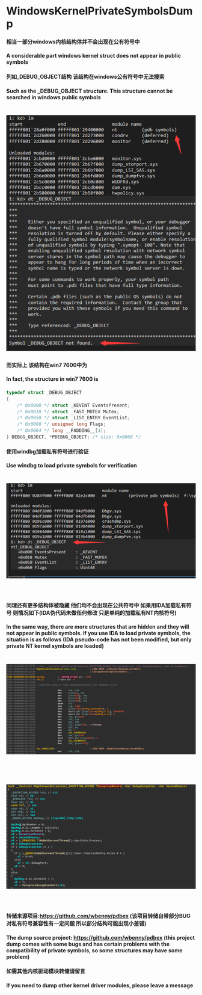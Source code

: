 # WindowsKernelPrivateSymbolsDump

#### 相当一部分windows内核结构体并不会出现在公有符号中

#### A considerable part windows kernel struct does not appear in public symbols

#### 列如_DEBUG_OBJECT结构 该结构在windows公有符号中无法搜索

#### Such as the _DEBUG_OBJECT structure. This structure cannot be searched in windows public symbols

<h1 align="center">
	<img src="1.png" >
</h1>

#### 而实际上 该结构在win7 7600中为

#### In fact, the structure in win7 7600 is

```cpp
typedef struct _DEBUG_OBJECT
{
	/* 0x0000 */ struct _KEVENT EventsPresent;
	/* 0x0018 */ struct _FAST_MUTEX Mutex;
	/* 0x0050 */ struct _LIST_ENTRY EventList;
	/* 0x0060 */ unsigned long Flags;
	/* 0x0064 */ long __PADDING__[1];
} DEBUG_OBJECT, *PDEBUG_OBJECT; /* size: 0x0068 */
```

#### 使用windbg加载私有符号进行验证

#### Use windbg to load private symbols for verification

<h1 align="center">
	<img src="2.png" >
	<br>
	<br>
</h1>

#### 同理还有更多结构体被隐藏 他们均不会出现在公共符号中 如果用IDA加载私有符号 则情况如下(IDA伪代码未做任何修改 只是单纯的加载私有NT内核符号)

#### In the same way, there are more structures that are hidden and they will not appear in public symbols. If you use IDA to load private symbols, the situation is as follows (IDA pseudo-code has not been modified, but only private NT kernel symbols are loaded)

<h1 align="center">
	<img src="3.png" >
	<br>
	<br>
</h1>

<h1 align="center">
	<img src="4.png" >
	<br>
	<br>
</h1>

#### 转储来源项目:https://github.com/wbenny/pdbex (该项目转储自带部分BUG 对私有符号兼容性有一定问题 所以部分结构可能出现小差错)

#### The dump source project: https://github.com/wbenny/pdbex (this project dump comes with some bugs and has certain problems with the compatibility of private symbols, so some structures may have some problem)

#### 如需其他内核驱动模块转储请留言

#### If you need to dump other kernel driver modules, please leave a message